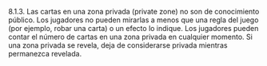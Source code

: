 8.1.3. Las cartas en una zona privada (private zone) no son de conocimiento público. Los jugadores no pueden mirarlas a menos que una regla del juego (por ejemplo, robar una carta) o un efecto lo indique. Los jugadores pueden contar el número de cartas en una zona privada en cualquier momento. Si una zona privada se revela, deja de considerarse privada mientras permanezca revelada.